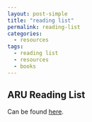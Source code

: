 ```yaml
---
layout: post-simple
title: "reading list"
permalink: reading-list
categories:
  - resources
tags:
  - reading list
  - resources
  - books
---
```

<!--
* Chion, M,. 1994. Audio-Vision, Sound on Screen, Columbia University Press.
* Copland, A., 2002. What to Listen for in Music. Signet Classic. **Ch. 17. Film Music.**
* Davis, R., 2010. Complete Guide to Film Scoring. Berklee Press.
* Karlin, F. and Wright, R., 2004. On the track, Routledge. Ch. IV. Composing.
* D’Escriván, J., 2007. Electronic music and the moving image. In: N. Collins and J. D’Escriván, ed. 2007. The Cambridge Companion to Electronic Music. Cambridge University Press. Part 2, Ch.9
* Schafer, R. M., 1974. The new soundscape. England Universal.
-->

## ARU Reading List
Can be found [here](https://anglia.rl.talis.com/lists/9E63BB1B-E8FC-6F90-1082-930B0A6BAB2A.html).

